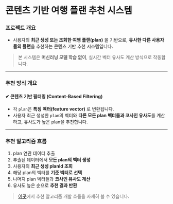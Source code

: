 # 콘텐츠 기반 여행 플랜 추천 시스템

### 프로젝트 개요

-   사용자의 **최근 생성 또는 조회한 여행 플랜(plan)** 을 기반으로, **유사한 다른 사용자들의 플랜**을 추천하는 콘텐츠 기반 추천 시스템입니다.

> 본 시스템은 **머신러닝 모델 학습 없이**, 실시간 벡터 유사도 계산 방식으로 작동합니다.

---

### 추천 방식 개요

#### ✔ 콘텐츠 기반 필터링 (Content-Based Filtering)

-   각 `plan`은 **특징 벡터(feature vector)** 로 변환됩니다.
-   사용자 최근 생성한 `plan`의 벡터와 **다른 모든 plan 벡터들과 코사인 유사도**를 계산하고, 유사도가 높은 plan을 추천합니다.

---

### 추천 알고리즘 흐름

1. plan 연관 데이터 추출
2. 추출된 데이터에서 **모든 plan의 벡터 생성**
3. 사용자의 **최근 생성 planId 조회**
4. 해당 plan의 벡터를 **기준 벡터로 선택**
5. 나머지 plan 벡터들과 **코사인 유사도 계산**
6. 유사도 높은 순으로 **추천 결과 반환**

> [이곳](https://github.com/tripwith-dev/plan-recommender/blob/main/process_recommend_system.md)에서 추천 알고리즘 개발 흐름을 자세히 볼 수 있습니다.
